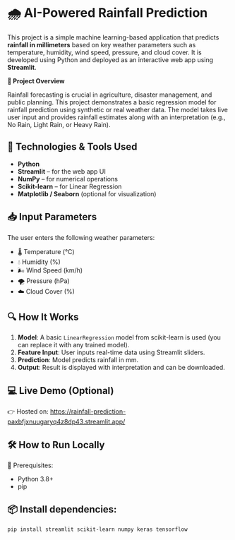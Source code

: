 # 🌧️ AI-Powered Rainfall Prediction

This project is a simple machine learning-based application that predicts **rainfall in millimeters** based on key weather parameters such as temperature, humidity, wind speed, pressure, and cloud cover. It is developed using Python and deployed as an interactive web app using **Streamlit**.


 **🚀 Project Overview**

Rainfall forecasting is crucial in agriculture, disaster management, and public planning. This project demonstrates a basic regression model for rainfall prediction using synthetic or real weather data. The model takes live user input and provides rainfall estimates along with an interpretation (e.g., No Rain, Light Rain, or Heavy Rain).


## 🧠 Technologies & Tools Used

- **Python**
- **Streamlit** – for the web app UI
- **NumPy** – for numerical operations
- **Scikit-learn** – for Linear Regression
- **Matplotlib / Seaborn** (optional for visualization)


## 📥 Input Parameters

The user enters the following weather parameters:
- 🌡️ Temperature (°C)
- 💧 Humidity (%)
- 🌬️ Wind Speed (km/h)
- 🌪️ Pressure (hPa)
- ☁️ Cloud Cover (%)


## 🔍 How It Works

1. **Model**: A basic `LinearRegression` model from scikit-learn is used (you can replace it with any trained model).
2. **Feature Input**: User inputs real-time data using Streamlit sliders.
3. **Prediction**: Model predicts rainfall in mm.
4. **Output**: Result is displayed with interpretation and can be downloaded.


## 💻 Live Demo (Optional)
👉 Hosted on: https://rainfall-prediction-paxbfjxnuugaryq4z8dp43.streamlit.app/


## 🛠️ How to Run Locally

🔧 Prerequisites:
- Python 3.8+
- pip

## 📦 Install dependencies:
```bash
pip install streamlit scikit-learn numpy keras tensorflow
